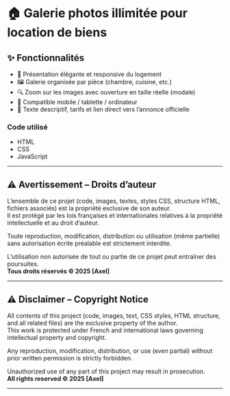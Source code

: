 # 🏠 Galerie photos illimitée pour location de biens

## ✨ Fonctionnalités

- 🎨 Présentation élégante et responsive du logement
- 🖼️ Galerie organisée par pièce (chambre, cuisine, etc.)
- 🔍 Zoom sur les images avec ouverture en taille réelle (modale)
- 📱 Compatible mobile / tablette / ordinateur
- 💬 Texte descriptif, tarifs et lien direct vers l’annonce officielle

### Code utilisé
- HTML
- CSS
- JavaScript

---

## ⚠️ Avertissement – Droits d’auteur

L’ensemble de ce projet (code, images, textes, styles CSS, structure HTML, fichiers associés) est la propriété exclusive de son auteur.  
Il est protégé par les lois françaises et internationales relatives à la propriété intellectuelle et au droit d’auteur.

Toute reproduction, modification, distribution ou utilisation (même partielle) sans autorisation écrite préalable est strictement interdite.

L’utilisation non autorisée de tout ou partie de ce projet peut entraîner des poursuites.  
**Tous droits réservés © 2025 [Axel]**

---

## ⚠️ Disclaimer – Copyright Notice

All contents of this project (code, images, text, CSS styles, HTML structure, and all related files) are the exclusive property of the author.  
This work is protected under French and international laws governing intellectual property and copyright.

Any reproduction, modification, distribution, or use (even partial) without prior written permission is strictly forbidden.

Unauthorized use of any part of this project may result in prosecution.  
**All rights reserved © 2025 [Axel]**

---
